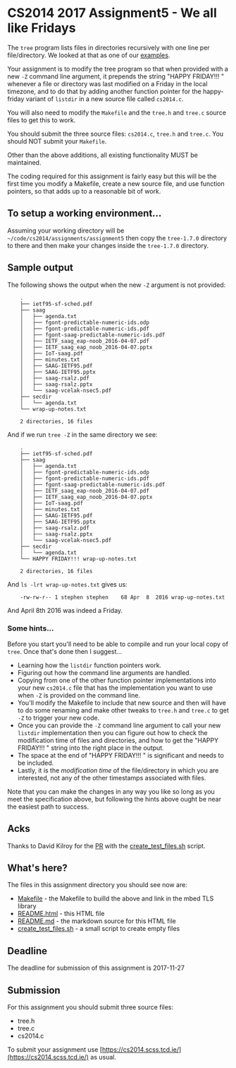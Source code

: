 <meta charset="utf-8" />

# CS2014 2017 Assignment5 - We all like Fridays

The ```tree``` program lists files in directories
recursively with one line per file/directory. We
looked at that as one of our [examples](../../examples/tree/README.html).

Your assignment is to modify the tree program so that when provided with
a new ```-Z``` command line argument, it prepends the string
"HAPPY FRIDAY!!! " whenever a file or directory was last modified on a Friday
in the local timezone, and to do that by adding another function pointer for
the happy-friday variant of ```listdir``` in a new source file called 
```cs2014.c```.

You will also need to modify the ```Makefile``` and the ```tree.h``` and
```tree.c``` source files to get this to work.

You should submit the three source files: ```cs2014.c```, ```tree.h``` 
and ```tree.c```. You should NOT submit your ```Makefile```.

Other than the above additions, all existing functionality MUST
be maintained.

The coding required for this assignment is fairly easy but this will
be the first time you modify a Makefile, create a new source file, 
and use function pointers, so that adds up to a reasonable bit of
work.

## To setup a working environment...

Assuming your working directory will be ```~/code/cs2014/assignments/assignment5```
then copy the ```tree-1.7.0``` directory to there and then make your changes
inside the ```tree-1.7.0``` directory.

## Sample output

The following shows the output when the new ```-Z``` argument
is not provided:

		.
		├── ietf95-sf-sched.pdf
		├── saag
		│   ├── agenda.txt
		│   ├── fgont-predictable-numeric-ids.odp
		│   ├── fgont-predictable-numeric-ids.pdf
		│   ├── fgont-saag-predictable-numeric-ids.pdf
		│   ├── IETF_saag_eap-noob_2016-04-07.pdf
		│   ├── IETF_saag_eap_noob_2016-04-07.pptx
		│   ├── IoT-saag.pdf
		│   ├── minutes.txt
		│   ├── SAAG-IETF95.pdf
		│   ├── SAAG-IETF95.pptx
		│   ├── saag-rsalz.pdf
		│   ├── saag-rsalz.pptx
		│   └── saag-vcelak-nsec5.pdf
		├── secdir
		│   └── agenda.txt
		└── wrap-up-notes.txt
		
		2 directories, 16 files

And if we run ```tree -Z``` in the same directory we
see:

		.
		├── ietf95-sf-sched.pdf
		├── saag
		│   ├── agenda.txt
		│   ├── fgont-predictable-numeric-ids.odp
		│   ├── fgont-predictable-numeric-ids.pdf
		│   ├── fgont-saag-predictable-numeric-ids.pdf
		│   ├── IETF_saag_eap-noob_2016-04-07.pdf
		│   ├── IETF_saag_eap_noob_2016-04-07.pptx
		│   ├── IoT-saag.pdf
		│   ├── minutes.txt
		│   ├── SAAG-IETF95.pdf
		│   ├── SAAG-IETF95.pptx
		│   ├── saag-rsalz.pdf
		│   ├── saag-rsalz.pptx
		│   └── saag-vcelak-nsec5.pdf
		├── secdir
		│   └── agenda.txt
		└── HAPPY FRIDAY!!! wrap-up-notes.txt
		
		2 directories, 16 files

And ```ls -lrt wrap-up-notes.txt``` gives us:

		-rw-rw-r-- 1 stephen stephen    68 Apr  8  2016 wrap-up-notes.txt

And April 8th 2016 was indeed a Friday.

### Some hints...

Before you start you'll need to be able to compile and run your
local copy of ```tree```. Once that's done then I suggest...

- Learning how the ```listdir``` function pointers work.
- Figuring out how the command line arguments are handled.
- Copying from one of the other function pointer
  implementations into your new ```cs2014.c``` file that has the
  implementation you want to use when ```-Z``` is provided on the
  command line. 
- You'll modify the Makefile to include that new source and then
  will have to do some renaming and make other tweaks to 
  ```tree.h``` and ```tree.c``` to get ```-Z``` to trigger
  your new code.
- Once you can provide the ```-Z``` command line argument to 
  call your new ```listdir``` implementation then you
  can figure out how to check the modification time of files
  and directories, and how to get the "HAPPY FRIDAY!!! "
  string into the right place in the output.
- The space at the end of "HAPPY FRIDAY!!! " is significant
  and needs to be included.
- Lastly, it is the *modification time* of the file/directory
  in which you are interested, not any of the other timestamps
  associated with files.

Note that you can make the changes in any way you like so
long as you meet the specification above, but following the
hints above ought be near the easiest path to success.

## Acks

Thanks to David Kilroy for the [PR](https://github.com/sftcd/cs2014/pull/1) with the 
[create_test_files.sh](create_test_files.sh) script.

## What's here?

The files in this assignment directory you should see now are:

- [Makefile](Makefile)  - the Makefile to builld the above and link in the mbed TLS library
- [README.html](README.html) - this HTML file
- [README.md](README.md) - the markdown source for this HTML file
- [create_test_files.sh](create_test_files.sh) - a small script to create empty files

## Deadline

The deadline for submission of this assignment is 2017-11-27

## Submission

For this assignment you should submit three source files:

- tree.h
- tree.c
- cs2014.c 

To submit your assignment use 
[https://cs2014.scss.tcd.ie/](https://cs2014.scss.tcd.ie/) as usual.

